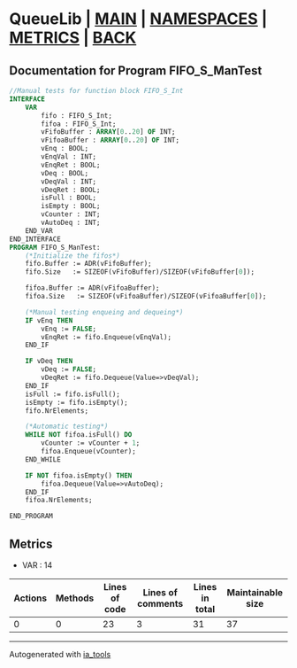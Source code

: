 # QueueLib | [MAIN] | [NAMESPACES] | [METRICS] | [BACK]  

## Documentation for Program FIFO_S_ManTest  

```pascal
//Manual tests for function block FIFO_S_Int  
INTERFACE
    VAR 
        fifo : FIFO_S_Int;
        fifoa : FIFO_S_Int;
        vFifoBuffer : ARRAY[0..20] OF INT;
        vFifoaBuffer : ARRAY[0..20] OF INT;
        vEnq : BOOL;
        vEnqVal : INT;
        vEnqRet : BOOL;
        vDeq : BOOL;
        vDeqVal : INT;
        vDeqRet : BOOL;
        isFull : BOOL;
        isEmpty : BOOL;
        vCounter : INT;
        vAutoDeq : INT;
    END_VAR
END_INTERFACE
PROGRAM FIFO_S_ManTest:
    (*Initialize the fifos*)
    fifo.Buffer := ADR(vFifoBuffer);
    fifo.Size   := SIZEOF(vFifoBuffer)/SIZEOF(vFifoBuffer[0]);

    fifoa.Buffer := ADR(vFifoaBuffer);
    fifoa.Size   := SIZEOF(vFifoaBuffer)/SIZEOF(vFifoaBuffer[0]);

    (*Manual testing enqueing and dequeing*)
    IF vEnq THEN
        vEnq := FALSE;
        vEnqRet := fifo.Enqueue(vEnqVal);
    END_IF

    IF vDeq THEN
        vDeq := FALSE;
        vDeqRet := fifo.Dequeue(Value=>vDeqVal);
    END_IF
    isFull := fifo.isFull();
    isEmpty := fifo.isEmpty();
    fifo.NrElements;

    (*Automatic testing*)
    WHILE NOT fifoa.isFull() DO
        vCounter := vCounter + 1;
        fifoa.Enqueue(vCounter);
    END_WHILE

    IF NOT fifoa.isEmpty() THEN
        fifoa.Dequeue(Value=>vAutoDeq);
    END_IF
    fifoa.NrElements;

END_PROGRAM
```

## Metrics  

- VAR : 14

| Actions | Methods | Lines of code | Lines of comments | Lines in total | Maintainable size |
| ------- | ------- | ------------- | ----------------- | -------------- | ----------------- |
| 0 | 0 | 23 |3 |31 | 37 |

---
Autogenerated with [ia_tools](https://github.com/tkucic/ia_tools)  

[MAIN]: ../../../../index_st.md
[NAMESPACES]: ../../nsList_st.md
[METRICS]: ../../../metrics_st.md
[BACK]: ../nsMain_st.md
